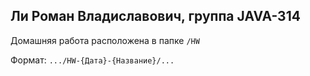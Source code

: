 ## Ли Роман Владиславович, группа JAVA-314
Домашняя работа расположена в папке `/HW`  

Формат: `.../HW-{Дата}-{Название}/...`
